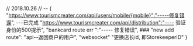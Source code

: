 // 2018.10.26
//      -- {
            "https://www.tourismcreater.com/api/users/mobile/{mobile}":"-----修复错误",         ---已完成
            "https://www.tourismcreater.com/api/distribution":"---- 验证身份的500提示",
            "bankcard route err ":"----- 修复错误",
            ### "new add route": "api--返回商户的用户",
            "websocket"
            "更换店长id, 即StorekeeperID"
           }